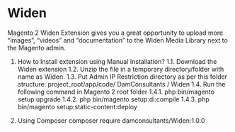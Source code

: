 # Widen
Magento 2 Widen Extension gives you a great opportunity to upload more “images”, “videos” and “documentation” to the Widen Media Library next to the Magento admin.

1) How to Install extension using Manual Installation?
  1.1. Download the Widen extension
  1.2. Unzip the file in a temporary directory/folder with name as Widen.
  1.3. Put Admin IP Restriction directory as per this folder structure: project_root/app/code/ DamConsultants / Widen
  1.4. Run the following command in Magento 2 root folder
    1.4.1. php bin/magento setup:upgrade
    1.4.2. php bin/magento setup:di:compile
    1.4.3. php bin/magento setup:static-content:deploy
    
2) Using Composer
      composer require damconsultants/Widen:1.0.0
